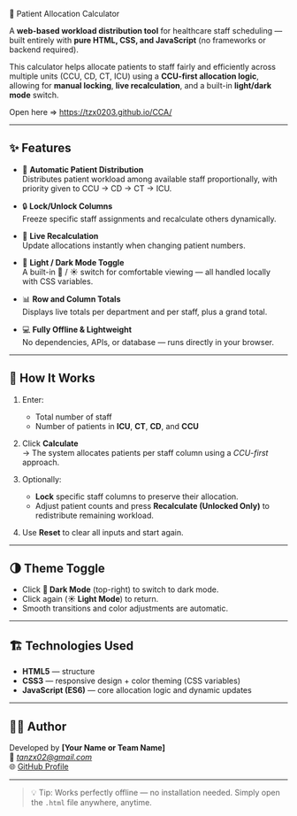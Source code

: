 🏥 Patient Allocation Calculator 

A **web-based workload distribution tool** for healthcare staff scheduling — built entirely with **pure HTML, CSS, and JavaScript** (no frameworks or backend required).

This calculator helps allocate patients to staff fairly and efficiently across multiple units (CCU, CD, CT, ICU) using a **CCU-first allocation logic**, allowing for **manual locking**, **live recalculation**, and a built-in **light/dark mode** switch.

Open here => https://tzx0203.github.io/CCA/

---

## ✨ Features

- 🧮 **Automatic Patient Distribution**  
  Distributes patient workload among available staff proportionally, with priority given to CCU → CD → CT → ICU.

- 🔒 **Lock/Unlock Columns**  
  Freeze specific staff assignments and recalculate others dynamically.

- 🔁 **Live Recalculation**  
  Update allocations instantly when changing patient numbers.

- 🎨 **Light / Dark Mode Toggle**  
  A built-in 🌙 / ☀️ switch for comfortable viewing — all handled locally with CSS variables.

- 📊 **Row and Column Totals**  
  Displays live totals per department and per staff, plus a grand total.

- 💻 **Fully Offline & Lightweight**  
  No dependencies, APIs, or database — runs directly in your browser.

---

## 🧰 How It Works

1. Enter:
   - Total number of staff  
   - Number of patients in **ICU**, **CT**, **CD**, and **CCU**

2. Click **Calculate**  
   → The system allocates patients per staff column using a *CCU-first* approach.

3. Optionally:
   - **Lock** specific staff columns to preserve their allocation.  
   - Adjust patient counts and press **Recalculate (Unlocked Only)** to redistribute remaining workload.

4. Use **Reset** to clear all inputs and start again.

---

## 🌗 Theme Toggle

- Click **🌙 Dark Mode** (top-right) to switch to dark mode.  
- Click again (**☀️ Light Mode**) to return.  
- Smooth transitions and color adjustments are automatic.

---

## 🏗️ Technologies Used

- **HTML5** — structure  
- **CSS3** — responsive design + color theming (CSS variables)  
- **JavaScript (ES6)** — core allocation logic and dynamic updates


---

## 👨‍⚕️ Author

Developed by **[Your Name or Team Name]**  
📧 *tanzx02@gmail.com*  
🌐 [GitHub Profile](https://github.com/tzx0203/)

---

> 💡 Tip: Works perfectly offline — no installation needed. Simply open the `.html` file anywhere, anytime.

